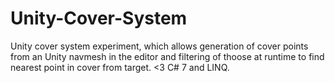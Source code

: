 # Unity-Cover-System
Unity cover system experiment, which allows generation of cover points from an Unity navmesh in the editor and 
filtering of thoose at runtime to find nearest point in cover from target. <3 C# 7 and LINQ.
